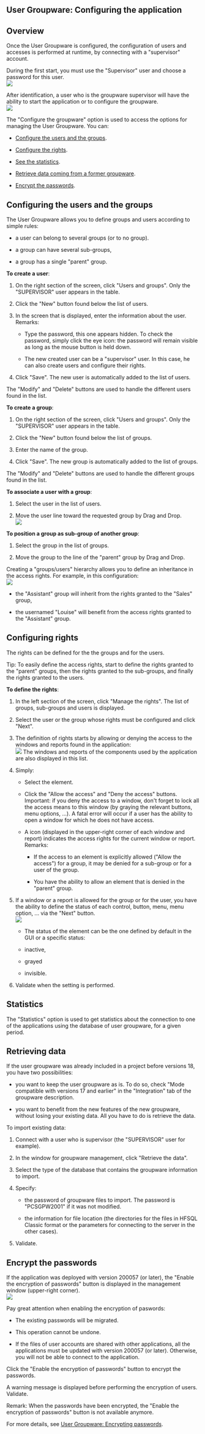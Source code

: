 
## User Groupware: Configuring the application
			

<a name="NOTE1"></a>
<a name="NOTE1_1"></a>


## Overview
<a name="overview_ELTTEXTE000236"></a>
Once the User Groupware is configured, the configuration of users and accesses is performed at runtime, by connecting with a "supervisor" account.

During the first start, you must use the "Supervisor" user and choose a password for this user. <br>![](https://doc.pcsoft.fr/en-US/images/image.awp?langid=3&name=gpu_identification_superv.gif)


After identification, a user who is the groupware supervisor will have the ability to start the application or to configure the groupware.<br>![](https://doc.pcsoft.fr/en-US/images/image.awp?langid=3&name=gpu_menu_superv.gif)


The "Configure the groupware" option is used to access the options for managing the User Groupware. You can: 

- [Configure the users and the groups](#NOTE2_1). 

- [Configure the rights](#NOTE3_1). 

- [See the statistics](#NOTE4_1). 

- [Retrieve data coming from a former groupware](#NOTE5_1). 

- [Encrypt the passwords](#NOTE6_1). 




<a name="NOTE2"></a>
<a name="NOTE2_1"></a>


## Configuring the users and the groups
<a name="configuring_the_users_and_the_groups_ELTTEXTE000260"></a>
The User Groupware allows you to define groups and users according to simple rules:

- a user can belong to several groups (or to no group).

- a group can have several sub-groups, 

- a group has a single "parent" group.




**To create a user**: 

1. On the right section of the screen, click "Users and groups". Only the "SUPERVISOR" user appears in the table. 

2. Click the "New" button found below the list of users. 

3. In the screen that is displayed, enter the information about the user. 
	Remarks: 

	- Type the password, this one appears hidden. To check the password, simply click the eye icon: the password will remain visible as long as the mouse button is held down. 

	- The new created user can be a "supervisor" user. In this case, he can also create users and configure their rights. 




4. Click "Save". The new user is automatically added to the list of users. 


The "Modify" and "Delete" buttons are used to handle the different users found in the list. 

**To create a group**: 

1. On the right section of the screen, click "Users and groups". Only the "SUPERVISOR" user appears in the table. 

2. Click the "New" button found below the list of groups.

3. Enter the name of the group. 

4. Click "Save". The new group is automatically added to the list of groups. 


The "Modify" and "Delete" buttons are used to handle the different groups found in the list. 

**To associate a user with a group**: 

1. Select the user in the list of users. 

2. Move the user line toward the requested group by Drag and Drop. <br>![](https://doc.pcsoft.fr/en-US/images/image.awp?langid=3&name=gpu_DragDrop.gif)





**To position a group as sub-group of another group**: 

1. Select the group in the list of groups. 

2. Move the group to the line of the "parent" group by Drag and Drop. 




Creating a "groups/users" hierarchy allows you to define an inheritance in the access rights. For example, in this configuration: <br>![](https://doc.pcsoft.fr/en-US/images/image.awp?langid=3&name=gpu_UtilisateurGroupes.gif)


- the "Assistant" group will inherit from the rights granted to the "Sales" group, 

- the usernamed "Louise" will benefit from the access rights granted to the "Assistant" group.




<a name="NOTE3"></a>
<a name="NOTE3_1"></a>


## Configuring rights
<a name="configuring_rights_ELTTEXTE000284"></a>
The rights can be defined for the the groups and for the users.

Tip: To easily define the access rights, start to define the rights granted to the "parent" groups, then the rights granted to the sub-groups, and finally the rights granted to the users.

**To define the rights**: 

1. In the left section of the screen, click "Manage the rights". The list of groups, sub-groups and users is displayed. 

2. Select the user or the group whose rights must be configured and click "Next". 

3. The definition of rights starts by allowing or denying the access to the windows and reports found in the application: <br>![](https://doc.pcsoft.fr/en-US/images/image.awp?langid=3&name=gpu_droit_autoriserInterdir.gif&type=thumb)
The windows and reports of the components used by the application are also displayed in this list. 

4. Simply: 

	- Select the element. 

	- Click the "Allow the access" and "Deny the access" buttons.
			Important: if you deny the access to a window, don't forget to lock all the access means to this window (by graying the relevant buttons, menu options, ...). A fatal error will occur if a user has the ability to open a window for which he does not have access.

	- A icon (displayed in the upper-right corner of each window and report) indicates the access rights for the current window or report. 
			Remarks: 

		- If the access to an element is explicitly allowed ("Allow the access") for a group, it may be denied for a sub-group or for a user of the group. 

		- You have the ability to allow an element that is denied in the "parent" group.




5. If a window or a report is allowed for the group or for the user, you have the ability to define the status of each control, button, menu, menu option, ... via the "Next" button. <br>![](https://doc.pcsoft.fr/en-US/images/image.awp?langid=3&name=gpu_param_champ.gif&type=thumb)


	- The status of the element can be the one defined by default in the GUI or a specific status:

	- inactive, 

	- grayed

	- invisible.

6. Validate when the setting is performed. 




<a name="NOTE4"></a>
<a name="NOTE4_1"></a>


## Statistics
<a name="statistics_ELTTEXTE000308"></a>
The "Statistics" option is used to get statistics about the connection to one of the applications using the database of user groupware, for a given period. 

<a name="NOTE5"></a>
<a name="NOTE5_1"></a>


## Retrieving data
<a name="retrieving_data_ELTTEXTE000332"></a>
If the user groupware was already included in a project before versions 18, you have two possibilities:

- you want to keep the user groupware as is. To do so, check "Mode compatible with versions 17 and earlier" in the "Integration" tab of the groupware description. 

- you want to benefit from the new features of the new groupware, without losing your existing data. All you have to do is retrieve the data.




To import existing data: 

1. Connect with a user who is supervisor (the "SUPERVISOR" user for example). 

2. In the window for groupware management, click "Retrieve the data". 

3. Select the type of the database that contains the groupware information to import. 

4. Specify:

	- the password of groupware files to import. The password is "PCSGPW2001" if it was not modified.

	- the information for file location (the directories for the files in HFSQL Classic format or the parameters for connecting to the server in the other cases).




5. Validate. 




<a name="NOTE6"></a>
<a name="NOTE6_1"></a>


## Encrypt the passwords
<a name="encrypt_the_passwords_ELTTEXTE000356"></a>
If the application was deployed with version 200057 (or later), the "Enable the encryption of passwords" button is displayed in the management window (upper-right corner). <br>![](https://doc.pcsoft.fr/en-US/images/image.awp?langid=3&name=GPU_Cryptage.gif)


Pay great attention when enabling the encryption of paswords: 

- The existing passwords will be migrated.

- This operation cannot be undone.

- If the files of user accounts are shared with other applications, all the applications must be updated with version 200057 (or later). Otherwise, you will not be able to connect to the application.




Click the "Enable the encryption of passwords" button to encrypt the passwords. 

A warning message is displayed before performing the encryption of users. Validate. 

Remark: When the passwords have been encrypted, the "Enable the encryption of passwords" button is not available anymore. 

For more details, see [User Groupware: Encrypting passwords](../Editeurs/1000021283.md). 


